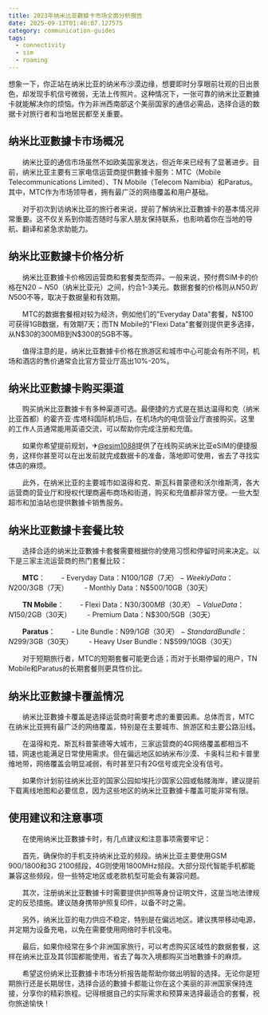 ```yaml
---
title: 2023年纳米比亚數據卡市场全面分析报告
date: 2025-09-13T01:46:07.127575
category: communication-guides
tags:
  - connectivity
  - sim
  - roaming
---
```


想象一下，你正站在纳米比亚的纳米布沙漠边缘，想要即时分享眼前壮观的日出景色，却发现手机信号微弱，无法上传照片。这种情况下，一张可靠的纳米比亚數據卡就能解决你的烦恼。作为非洲西南部这个美丽国家的通信必需品，选择合适的数据卡对旅行者和当地居民都至关重要。

## 纳米比亚數據卡市场概况

　　纳米比亚的通信市场虽然不如欧美国家发达，但近年来已经有了显著进步。目前，纳米比亚主要有三家电信运营商提供數據卡服务：MTC（Mobile Telecommunications Limited）、TN Mobile（Telecom Namibia）和Paratus。其中，MTC作为市场领导者，拥有最广泛的网络覆盖和用户基础。

　　对于初次到访纳米比亚的旅行者来说，提前了解纳米比亚數據卡的基本情况非常重要。这不仅关系到你能否随时与家人朋友保持联系，也影响着你在当地的导航、翻译和紧急求助能力。

## 纳米比亚數據卡价格分析

　　纳米比亚數據卡价格因运营商和套餐类型而异。一般来说，预付费SIM卡的价格在N$20-N$50（纳米比亚元）之间，约合1-3美元。数据套餐的价格则从N$50到N$500不等，取决于数据量和有效期。

　　MTC的数据套餐相对较为经济，例如他们的"Everyday Data"套餐，N$100可获得1GB数据，有效期7天；而TN Mobile的"Flexi Data"套餐则提供更多选择，从N$30的300MB到N$300的5GB不等。

　　值得注意的是，纳米比亚數據卡价格在旅游区和城市中心可能会有所不同，机场和酒店的售价通常会比官方营业厅高出10%-20%。

## 纳米比亚數據卡购买渠道

　　购买纳米比亚數據卡有多种渠道可选。最便捷的方式是在抵达温得和克（纳米比亚首都）的霍齐亚·库塔科国际机场后，在机场内的电信营业厅直接购买。这里的工作人员通常能用英语交流，可以帮助你完成注册和充值。

　　如果你希望提前规划，✈[@esim1088](https://t.me/s/esim1088)提供了在线购买纳米比亚eSIM的便捷服务，这样你甚至可以在出发前就完成数据卡的准备，落地即可使用，省去了寻找实体店的麻烦。

　　此外，在纳米比亚的主要城市如温得和克、斯瓦科普蒙德和沃尔维斯湾，各大运营商的营业厅和授权代理商遍布商场和街道，购买和充值都非常方便。一些大型超市和加油站也提供數據卡销售服务。

## 纳米比亚數據卡套餐比较

　　选择合适的纳米比亚數據卡套餐需要根据你的使用习惯和停留时间来决定。以下是三家主流运营商的热门套餐比较：

　　**MTC**：
　　- Everyday Data：N$100/1GB（7天）
　　- Weekly Data：N$200/3GB（7天）
　　- Monthly Data：N$500/10GB（30天）

　　**TN Mobile**：
　　- Flexi Data：N$30/300MB（30天）
　　- Value Data：N$150/2GB（30天）
　　- Premium Data：N$300/5GB（30天）

　　**Paratus**：
　　- Lite Bundle：N$99/1GB（30天）
　　- Standard Bundle：N$299/3GB（30天）
　　- Heavy User Bundle：N$599/10GB（30天）

　　对于短期旅行者，MTC的短期套餐可能更合适；而对于长期停留的用户，TN Mobile和Paratus的长期套餐则更具性价比。

## 纳米比亚數據卡覆盖情况

　　纳米比亚數據卡覆盖是选择运营商时需要考虑的重要因素。总体而言，MTC在纳米比亚拥有最广泛的网络覆盖，特别是在主要城市、旅游区和主要公路沿线。

　　在温得和克、斯瓦科普蒙德等大城市，三家运营商的4G网络覆盖都相当不错，网速也能满足日常使用需求。但在偏远地区如纳米布沙漠、卡奥科兰和卡普里维地带，网络覆盖会明显减弱，有时甚至只有2G信号或完全没有信号。

　　如果你计划前往纳米比亚的国家公园如埃托沙国家公园或骷髅海岸，建议提前下载离线地图和必要信息，因为这些地区的纳米比亚數據卡覆盖可能非常有限。

## 使用建议和注意事项

　　在使用纳米比亚數據卡时，有几点建议和注意事项需要牢记：

　　首先，确保你的手机支持纳米比亚的频段。纳米比亚主要使用GSM 900/1800和3G 2100频段，4G则使用1800MHz频段。大部分现代智能手机都能兼容这些频段，但一些特定地区或老款机型可能会有兼容问题。

　　其次，注册纳米比亚數據卡时需要提供护照等身份证明文件，这是当地法律规定的反恐措施。建议随身携带护照复印件，以备不时之需。

　　另外，纳米比亚的电力供应不稳定，特别是在偏远地区。建议携带移动电源，并定期为设备充电，以免在需要使用网络时手机没电。

　　最后，如果你经常在多个非洲国家旅行，可以考虑购买区域性的数据套餐，这样在纳米比亚及其邻国都能使用，省去了每次入境都购买当地數據卡的麻烦。

　　希望这份纳米比亚數據卡市场分析报告能帮助你做出明智的选择。无论你是短期旅行还是长期居住，选择合适的數據卡都能让你在这个美丽的非洲国家保持连接，分享你的精彩旅程。记得根据自己的实际需求和预算来选择最适合的套餐，祝你旅途愉快！